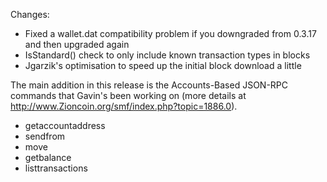 Changes:
* Fixed a wallet.dat compatibility problem if you downgraded from 0.3.17 and then upgraded again
* IsStandard() check to only include known transaction types in blocks
* Jgarzik's optimisation to speed up the initial block download a little

The main addition in this release is the Accounts-Based JSON-RPC commands that Gavin's been working on (more details at http://www.Zioncoin.org/smf/index.php?topic=1886.0).  
* getaccountaddress
* sendfrom
* move
* getbalance
* listtransactions

